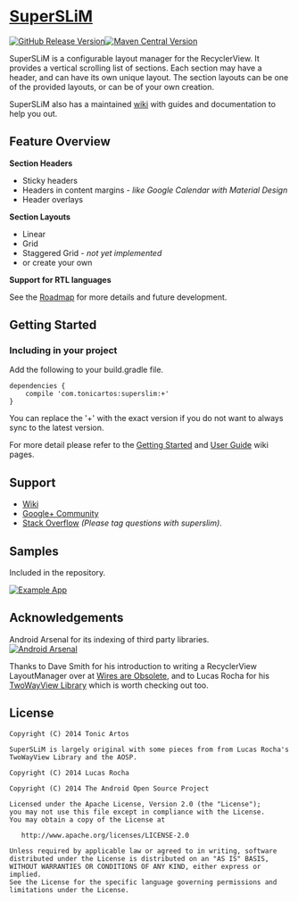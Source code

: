 [SuperSLiM](http://tonicartos.github.io/SuperSLiM/)
=========
[![GitHub Release Version](https://img.shields.io/github/release/tonicartos/superslim.svg?style=flat-square)](https://github.com/TonicArtos/SuperSLiM/releases/latest)[![Maven Central Version](https://maven-badges.herokuapp.com/maven-central/com.tonicartos/superslim/badge.svg?style=flat-square)](https://maven-badges.herokuapp.com/maven-central/com.tonicartos/superslim)


SuperSLiM is a configurable layout manager for the RecyclerView. It provides a vertical scrolling list of sections. Each section may have a header, and can have its own unique layout. The section layouts can be one of the provided layouts, or can be of your own creation.

SuperSLiM also has a maintained [wiki](https://github.com/TonicArtos/SuperSLiM/wiki) with guides and documentation to help you out.

## Feature Overview
**Section Headers**  
- Sticky headers
- Headers in content margins - *like Google Calendar with Material Design*
- Header overlays

**Section Layouts**  
- Linear
- Grid
- Staggered Grid - *not yet implemented*
- or create your own
 
**Support for RTL languages**  

See the [Roadmap](https://github.com/TonicArtos/SuperSLiM/wiki/Roadmap) for more details and future development.

## Getting Started
### Including in your project
Add the following to your build.gradle file.
```
dependencies {
    compile 'com.tonicartos:superslim:+'
}
```
You can replace the '+' with the exact version if you do not want to always sync to the latest version.

For more detail please refer to the [Getting Started](https://github.com/TonicArtos/SuperSLiM/wiki/Getting%20Started) and [User Guide](https://github.com/TonicArtos/SuperSLiM/wiki/User's%20Guide) wiki pages.

## Support
- [Wiki](https://github.com/TonicArtos/SuperSLiM/wiki)
- [Google+ Community](https://plus.google.com/communities/104097089134643994744)
- [Stack Overflow](https://stackoverflow.com/questions/tagged/superslim) *(Please tag questions with superslim)*.
 
## Samples
Included in the repository.

[![Example App](https://4.bp.blogspot.com/-ep46JKpGa84/VJhX1plWWCI/AAAAAAAAXZY/9A1ArrV3a3k/s1600/SuperSLiM-Demo-small.gif)](https://github.com/TonicArtos/SuperSLiM/tree/master/example)

## Acknowledgements
Android Arsenal for its indexing of third party libraries.  
[![Android Arsenal](https://img.shields.io/badge/Android%20Arsenal-SuperSLiM-blue.svg?style=flat-square)](https://android-arsenal.com/details/1/1319)

Thanks to Dave Smith for his introduction to writing a RecyclerView LayoutManager over at [Wires are Obsolete](http://wiresareobsolete.com/), and to Lucas Rocha for his [TwoWayView Library](http://github.com/lucasr/twoway-view/) which is worth checking out too.

## License
```
Copyright (C) 2014 Tonic Artos

SuperSLiM is largely original with some pieces from from Lucas Rocha's TwoWayView Library and the AOSP.

Copyright (C) 2014 Lucas Rocha

Copyright (C) 2014 The Android Open Source Project

Licensed under the Apache License, Version 2.0 (the "License");
you may not use this file except in compliance with the License.
You may obtain a copy of the License at

   http://www.apache.org/licenses/LICENSE-2.0

Unless required by applicable law or agreed to in writing, software
distributed under the License is distributed on an "AS IS" BASIS,
WITHOUT WARRANTIES OR CONDITIONS OF ANY KIND, either express or implied.
See the License for the specific language governing permissions and
limitations under the License.
```
